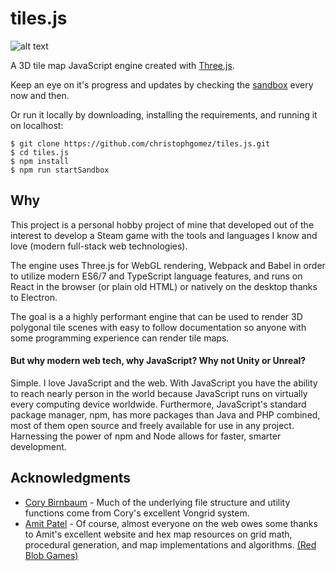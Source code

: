 # tiles.js
![alt text](https://raw.githubusercontent.com/christophgomez/tiles.js/master/map.png)

A 3D tile map JavaScript engine created with [Three.js](https://threejs.org/). 

Keep an eye on it's progress and updates by checking the [sandbox](https://christophgomez.github.io/tiles.js/) every now and then.

Or run it locally by downloading, installing the requirements, and running it on localhost: 
```
$ git clone https://github.com/christophgomez/tiles.js.git
$ cd tiles.js
$ npm install
$ npm run startSandbox
```

## Why
This project is a personal hobby project of mine that developed out of the interest to develop a Steam game with the tools and languages I know and love (modern full-stack web technologies).

The engine uses Three.js for WebGL rendering, Webpack and Babel in order to utilize modern ES6/7 and TypeScript language features, and runs on React in the browser (or plain old HTML) or natively on the desktop thanks to Electron. 

The goal is a a highly performant engine that can be used to render 3D polygonal tile scenes with easy to follow documentation so anyone with some programming experience can render tile maps.

#### But why modern web tech, why JavaScript? Why not Unity or Unreal?
Simple. I love JavaScript and the web. With JavaScript you have the ability to reach nearly person in the world because JavaScript runs on virtually every computing device worldwide. Furthermore, JavaScript's standard package manager, npm, has more packages than Java and PHP combined, most of them open source and freely available for use in any project. Harnessing the power of npm and Node allows for faster, smarter development. 



## Acknowledgments
- [Cory Birnbaum](https://github.com/vonWolfehaus) - Much of the underlying file structure and utility functions come from Cory's excellent Vongrid system.
- [Amit Patel](https://github.com/amitp) - Of course, almost everyone on the web owes some thanks to Amit's excellent website and hex map resources on grid math, procedural generation, and map implementations and algorithms. [(Red Blob Games)](https://www.redblobgames.com/) 

